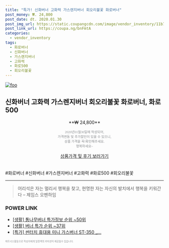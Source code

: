 ```yaml
--- 
title: "특가! 신화버너 고화력 가스렌지버너 회오리불꽃 화로버너" 
post_money: ₩. 24,800 
post_date: dt. 2020.01.30 
post_img_url: https://static.coupangcdn.com/image/vendor_inventory/11b7/dc294b51791dbb73e9f541a7068168cfc041a1e7d9a13e362a100998e509.jpg 
post_link_url: https://coupa.ng/bnFmtA 
categories: 
  - vendor_inventory 
tags: 
  - 화로버너 
  - 신화버너 
  - 가스렌지버너 
  - 고화력 
  - 화로500 
  - 회오리불꽃 
--- 
```

[![foo](https://static.coupangcdn.com/image/vendor_inventory/11b7/dc294b51791dbb73e9f541a7068168cfc041a1e7d9a13e362a100998e509.jpg)](https://coupa.ng/bnFmtA) 

## 신화버너 고화력 가스렌지버너 회오리불꽃 화로버너, 화로500 
<p style="text-align: center;">**₩ 24,800**</p> 
<p style="text-align: center;"><span style="color: #898c8f; font-family: Georgia,Times,serif; font-size: 0.75em;">2020년01월30일에 작성되어, <br>가격변동 및 추가할인이 있을 수 있으니,<br> 상품 가격을 꼭!확인해주세요.<br>행복하세요~</span> 
</p>	 
<div markdown="0" style="text-align: center;"><a href="https://coupa.ng/bnFmtA" class="btn btn--success">상품가격 및 후기 보러가기</a></div> 
<br><br> 
  #화로버너 #신화버너 #가스렌지버너 #고화력 #화로500 #회오리불꽃 
<hr> 

> 어리석은 자는 멀리서 행복을 찾고, 현명한 자는 자신의 발치에서 행복을 키워간다  – 제임스 오펜하임 


### POWER LINK

* <a href="https://blog.naver.com/sakai111/221778048778" target="_blank"> [생활] 통나무버너 특가정보 순위 ~50위</a>
* <a href="https://blog.naver.com/sakai111/221789627633" target="_blank"> [생활] 버너 특가 순위 ~37위</a>
* <a href="https://blog.naver.com/an0733/221790292325" target="_blank">[특가] 썬터치 휴대용 미니 가스버너 ST-350 _...</a>

<span style="color: #898c8f; font-family: Georgia,Times,serif; font-size: 0.55em;">파트너스활동으로 작성자에게 일정액의 커미션이 제공될수 있습니다.</span> 
